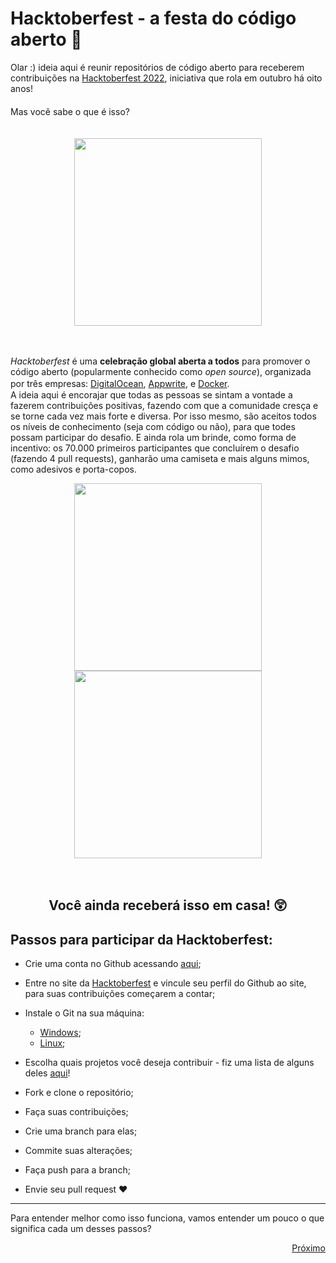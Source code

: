 # Hacktoberfest - a festa do código aberto :tada:

Olar :) ideia aqui é reunir repositórios de código aberto para receberem contribuições na [Hacktoberfest 2022](https://hacktoberfest.com/), iniciativa que rola em outubro há oito anos!  
ㅤ  
Mas você sabe o que é isso?  
ㅤ  
<p align="center">
<img width="300px" align=center height="300px" src="https://media.giphy.com/media/42wQXwITfQbDGKqUP7/giphy.gif">
</p>  
ㅤ  

_Hacktoberfest_ é uma **celebração global aberta a todos** para promover o código aberto (popularmente conhecido como _open source_), organizada por três empresas: [DigitalOcean](https://www.digitalocean.com/), [Appwrite](https://hacktoberfest.appwrite.io/), e [Docker](https://docker.github.io/hacktoberfest/?utm_campaign=2022-09-29-digital-ocean-hacktoberfest&utm_medium=3rd-party-media&utm_source=event&utm_content=digital-oceanhttps://docker.github.io/hacktoberfest/?utm_campaign=2022-09-29-digital-ocean-hacktoberfest&utm_medium=3rd-party-media&utm_source=event&utm_content=digital-ocean). 
ㅤ  
A ideia aqui é encorajar que todas as pessoas se sintam a vontade a fazerem contribuições positivas, fazendo com que a comunidade cresça e se torne cada vez mais forte e diversa. Por isso mesmo, são aceitos todos os níveis de conhecimento (seja com código ou não), para que todes possam participar do desafio. E ainda rola um brinde, como forma de incentivo: os 70.000 primeiros participantes que concluírem o desafio (fazendo 4 pull requests), ganharão uma camiseta e mais alguns mimos, como adesivos e porta-copos.  

<p align="center">
<img width="300px" align=center height="300px" src="https://github.com/leticiadasilva/Hacktoberfest/blob/master/images/t-shirt_2.jpg"/> <img width="300px" align=center height="300px" src="https://github.com/leticiadasilva/Hacktoberfest/blob/master/images/t-shirt.jpg"/> </p>

ㅤ  
<h2 p align="center" ><b> Você ainda receberá isso em casa! 😲 </b></p>  

## Passos para participar da Hacktoberfest:

* Crie uma conta no Github acessando [aqui](https://github.com/join);  

* Entre no site da [Hacktoberfest](https://hacktoberfest.com/) e vincule seu perfil do Github ao site, para suas contribuições começarem a contar;

* Instale o Git na sua máquina:
  - [Windows](https://dev.to/womakerscode/tutorial-instalando-configurando-e-inicializando-o-git-no-windows-57cj);  
  - [Linux](https://dev.to/womakerscode/instalando-configurando-e-inicializando-o-git-no-linux-2m96);  

* Escolha quais projetos você deseja contribuir - fiz uma lista de alguns deles [aqui](https://github.com/leticiadasilva/Hacktoberfest/wiki/4.-Projetos-para-contribuir:-chegou-a-hora-dos-PR's!)!  

* Fork e clone o repositório;  

* Faça suas contribuições;

* Crie uma branch para elas; 

* Commite suas alterações;  

* Faça push para a branch;  

* Envie seu pull request :heart:  

---

Para entender melhor como isso funciona, vamos entender um pouco o que significa cada um desses passos?  


<p align="right"><a href="https://github.com/leticiadasilva/Hacktoberfest/wiki/2.-Reposit%C3%B3rios,-pull-requests">Próximo</p>  
